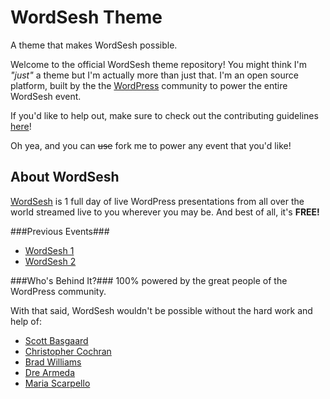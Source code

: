 WordSesh Theme
==============
A theme that makes WordSesh possible.

Welcome to the official WordSesh theme repository! You might think I'm *"just"* a theme but I'm actually more than just that. I'm an open source platform, built by the the [WordPress](http://wordpress.org/) community to power the entire WordSesh event. 

If you'd like to help out, make sure to check out the contributing guidelines [here](https://github.com/wordsesh/wordsesh-theme/blob/master/CONTRIBUTING.md)!

Oh yea, and you can ~~use~~ fork me to power any event that you'd like!

About WordSesh
--------------
[WordSesh](http://wordsesh.org/) is 1 full day of live WordPress presentations from all over the world streamed live to you wherever you may be. And best of all, it's **FREE!**

###Previous Events###
- [WordSesh 1](http://first.wordsesh.org/)
- [WordSesh 2](http://second.wordsesh.org/)

###Who's Behind It?###
100% powered by the great people of the WordPress community.

With that said, WordSesh wouldn't be possible without the hard work and help of:
- [Scott Basgaard](http://twitter.com/scottbasgaard)
- [Christopher Cochran](http://twitter.com/tweetsfromchris)
- [Brad Williams](http://twitter.com/williamsba)
- [Dre Armeda](http://twitter.com/dremeda)
- [Maria Scarpello](http://twitter.com/msdesign21)
